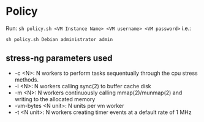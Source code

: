 # Policy

Run:
``` sh policy.sh <VM Instance Name> <VM username> <VM password> ```
i.e.:
```
sh policy.sh Debian administrator admin
```
## stress-ng parameters used

- \-c \<N\>: N workers to perform tasks sequentually through the cpu stress methods.
- \-i \<N\>: N workers calling sync(2) to buffer cache disk
- \-m \<N\>: N workers continuously calling mmap(2)/munmap(2) and writing to the allocated memory
- \-vm-bytes \<N unit\>: N units per vm worker
- \-t \<N unit\>: N workers creating timer events at a default rate of 1 MHz 
